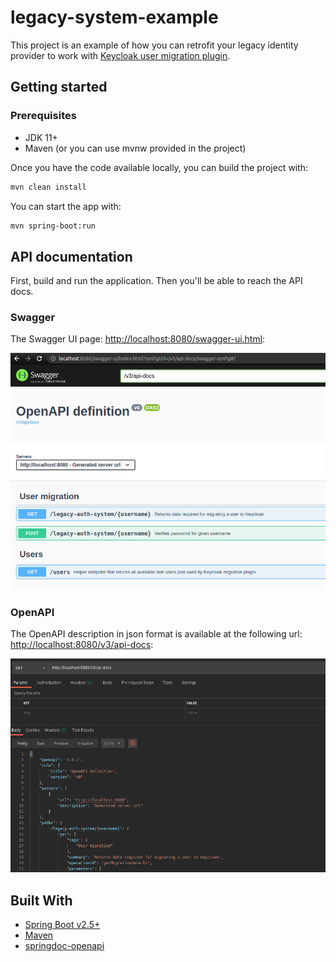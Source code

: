 # legacy-system-example

This project is an example of how you can retrofit your legacy identity provider to work with
[Keycloak user migration plugin](https://github.com/daniel-frak/keycloak-user-migration).

## Getting started

### Prerequisites

* JDK 11+
* Maven (or you can use mvnw provided in the project)

Once you have the code available locally, you can build the project with:

```bash
mvn clean install
```

You can start the app with:

```bash
mvn spring-boot:run
```

## API documentation

First, build and run the application. Then you'll be able to reach the API docs.

### Swagger

The Swagger UI page: [http://localhost:8080/swagger-ui.html](http://localhost:8080/swagger-ui.html):

![Swagger docs](readme-images/docs-swagger.png)

### OpenAPI

The OpenAPI description in json format is available at the following url: 
[http://localhost:8080/v3/api-docs](http://localhost:8080/v3/api-docs):

![Open API docs](readme-images/docs-open-api.png)

## Built With

* [Spring Boot v2.5+](https://spring.io/projects/spring-boot)
* [Maven](https://maven.apache.org/)
* [springdoc-openapi](https://springdoc.org/)